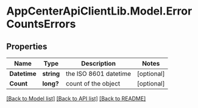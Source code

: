 # AppCenterApiClientLib.Model.ErrorCountsErrors
## Properties

Name | Type | Description | Notes
------------ | ------------- | ------------- | -------------
**Datetime** | **string** | the ISO 8601 datetime | [optional] 
**Count** | **long?** | count of the object | [optional] 

[[Back to Model list]](../README.md#documentation-for-models) [[Back to API list]](../README.md#documentation-for-api-endpoints) [[Back to README]](../README.md)

